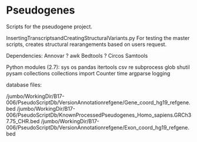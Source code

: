 # Pseudogenes

Scripts for the pseudogene project. 

InsertingTranscriptsandCreatingStructuralVariants.py 
For testing the master scripts, creates structural rearangements based on users request. 


Dependencies:
Annovar 
? awk 
Bedtools 
? Circos 
Samtools 

Python modules (2.7): 
sys
os
pandas
itertools
csv
re
subprocess
glob
shutil
pysam
collections
collections import Counter
time
argparse
logging

database files: 

/jumbo/WorkingDir/B17-006/PseudoScriptDb/VersionAnnotationrefgene/Gene_coord_hg19_refgene.bed
/jumbo/WorkingDir/B17-006/PseudoScriptDb/KnownProcessedPseudogenes_Homo_sapiens.GRCh37.75_CHR.bed
/jumbo/WorkingDir/B17-006/PseudoScriptDb/VersionAnnotationrefgene/Exon_coord_hg19_refgene.bed
